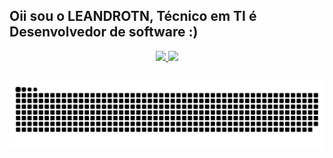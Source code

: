 ## Oii sou o LEANDROTN, Técnico em TI é Desenvolvedor de software :)
<div align="center">
  <a href="https://github.com/leandrotn">
  <img height="180em" src="https://github-readme-stats.vercel.app/api?username=leandrotn&show_icons=true&theme=dracula&include_all_commits=true&count_private=true"/>
  <img height="180em" src="https://github-readme-stats.vercel.app/api/top-langs/?username=leandrotn&layout=compact&langs_count=7&theme=dracula"/>
  
  ##
  
 
![Snake animation](https://github.com/leandrotn/leandrotn/blob/output/github-contribution-grid-snake.svg)
